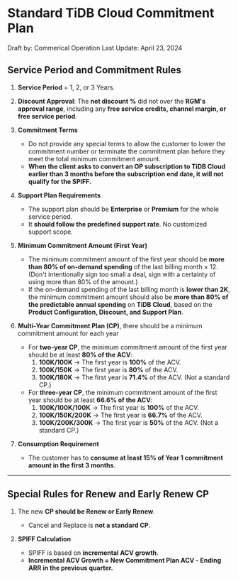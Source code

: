 # Standard TiDB Cloud Commitment Plan

Draft by: Commerical Operation
Last Update: April 23, 2024

## Service Period and Commitment Rules

1. **Service Period** = 1, 2, or 3 Years.

2. **Discount Approval**: The **net discount %** did not over the **RGM's approval range**, including any **free service credits, channel margin, or free service period**.

3. **Commitment Terms**  
   - Do not provide any special terms to allow the customer to lower the commitment number or terminate the commitment plan before they meet the total minimum commitment amount.
   - **When the client asks to convert an OP subscription to TiDB Cloud earlier than 3 months before the subscription end date, it will not qualify for the SPIFF.**

4. **Support Plan Requirements**  
   - The support plan should be **Enterprise** or **Premium** for the whole service period.
   - It **should follow the predefined support rate**. No customized support scope.

5. **Minimum Commitment Amount (First Year)**
   - The minimum commitment amount of the first year should be **more than 80% of on-demand spending** of the last billing month × 12. (Don't intentionally sign too small a deal, sign with a certainty of using more than 80% of the amount.)
   - If the on-demand spending of the last billing month is **lower than 2K**, the minimum commitment amount should also be **more than 80% of the predictable annual spending** on **TiDB Cloud**, based on the **Product Configuration, Discount, and Support Plan**.

6. **Multi-Year Commitment Plan (CP)**, there should be a minimum commitment amount for each year
   - For **two-year CP**, the minimum commitment amount of the first year should be at least **80% of the ACV**:
     1. **100K/100K** → The first year is **100%** of the ACV.
     2. **100K/150K** → The first year is **80%** of the ACV.
     3. **100K/180K** → The first year is **71.4%** of the ACV. (Not a standard CP.)
   - For **three-year CP**, the minimum commitment amount of the first year should be at least **66.6% of the ACV**:
     1. **100K/100K/100K** → The first year is **100%** of the ACV.
     2. **100K/150K/200K** → The first year is **66.7%** of the ACV.
     3. **100K/200K/300K** → The first year is **50%** of the ACV. (Not a standard CP.)

7. **Consumption Requirement**  
   - The customer has to **consume at least 15% of Year 1 commitment amount in the first 3 months**.

---

## Special Rules for Renew and Early Renew CP

1. The new **CP should be Renew or Early Renew**.  
   - Cancel and Replace is **not a standard CP**.

2. **SPIFF Calculation**  
   - SPIFF is based on **incremental ACV growth**.  
   - **Incremental ACV Growth = New Commitment Plan ACV - Ending ARR in the previous quarter.**